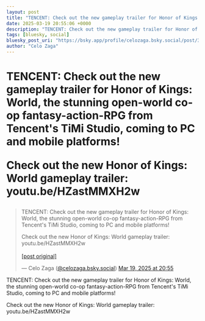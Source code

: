 ```yaml
---
layout: post
title: "TENCENT: Check out the new gameplay trailer for Honor of Kings: World, the stunning open-world co-op fantasy-action-RPG from Tencent's TiMi Studio, coming to PC and mobile platforms!  Check out the new Honor of Kings: World gameplay trailer: youtu.be/HZastMMXH2w"
date: 2025-03-19 20:55:06 +0000
description: "TENCENT: Check out the new gameplay trailer for Honor of Kings: World, the stunning open-world co-op fantasy-action-RPG from Tencent's TiMi Studio, comi..."
tags: [bluesky, social]
bluesky_post_uri: "https://bsky.app/profile/celozaga.bsky.social/post/3lkr2y2w6ss2x"
author: "Celo Zaga"
---
```


<h1 class="bluesky-post-title">TENCENT: Check out the new gameplay trailer for Honor of Kings: World, the stunning open-world co-op fantasy-action-RPG from Tencent's TiMi Studio, coming to PC and mobile platforms!

Check out the new Honor of Kings: World gameplay trailer: youtu.be/HZastMMXH2w</h1>


<blockquote class="bluesky-embed" data-bluesky-uri="at://did:plc:lmh6rennptq77inaztnovw4b/app.bsky.feed.post/3lkr2y2w6ss2x" data-bluesky-embed-color-mode="system">
<p lang="">TENCENT: Check out the new gameplay trailer for Honor of Kings: World, the stunning open-world co-op fantasy-action-RPG from Tencent's TiMi Studio, coming to PC and mobile platforms!

Check out the new Honor of Kings: World gameplay trailer: youtu.be/HZastMMXH2w<br><br><a href="https://bsky.app/profile/celozaga.bsky.social/post/3lkr2y2w6ss2x">[post original]</a></p>
&mdash; Celo Zaga (<a href="https://bsky.app/profile/did:plc:lmh6rennptq77inaztnovw4b">@celozaga.bsky.social</a>) <a href="https://bsky.app/profile/celozaga.bsky.social/post/3lkr2y2w6ss2x">Mar 19, 2025 at 20:55</a>
</blockquote>
<script async src="https://embed.bsky.app/static/embed.js" charset="utf-8"></script>


<p class="bluesky-post-description">TENCENT: Check out the new gameplay trailer for Honor of Kings: World, the stunning open-world co-op fantasy-action-RPG from Tencent's TiMi Studio, coming to PC and mobile platforms!

Check out the new Honor of Kings: World gameplay trailer: youtu.be/HZastMMXH2w</p>
